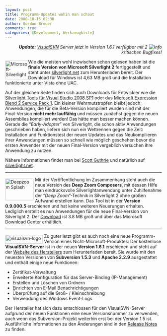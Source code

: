 ```yaml
---
layout: post
title: Programm-Updates wohin man schaut
date: 2008-10-15 02:30
author: Gordon Breuer
comments: true
categories: [Development, Werkzeugkiste]
---
```

<p align="right"><em><img style="margin: 0px 0px 0px 5px; display: inline" alt="Info" align="right" src="http://old.gordon-breuer.de/pics/smileys/info.png" /><strong>Update:</strong>&#160;</em><a target="_blank" href="http://www.visualsvn.com"><em>VisualSVN</em></a><em> Server jetzt in Version 1.6.1 verfügbar mit 2 kritischen Bugfixes!</em></p>  <p><img style="margin: 5px 0px 0px; display: inline" title="Microsoft-Silverlight" border="0" alt="Microsoft-Silverlight" align="left" src="http://anheledirwp.blob.core.windows.net/wordpress/2008/10/Microsoft-Silverlight_3.jpg" width="74" height="60" />Wie die meisten wohl inzwischen schon gelesen haben ist die <strong>finale Version von Microsoft Silverlight 2</strong> fertiggestellt und steht unter <a title="" target="_blank" href="http://silverlight.net/GetStarted/">silverlight.net</a> zum Herunterladen bereit. Der Download für Windows ist 4,63 MB groß und die Installation funktionierte unter Vista ohne UAC.</p>  <p>Auf der gleichen Seite finden sich auch Downloads für Entwickler wie die <a target="_blank" href="http://go.microsoft.com/fwlink/?LinkId=129043">Silverlight Tools für Visual Studio 2008 SP1</a> oder das <a target="_blank" href="http://www.microsoft.com/downloads/details.aspx?FamilyId=EB9B5C48-BA2B-4C39-A1C3-135C60BBBE66&amp;displaylang=en">Microsoft Expression Blend 2 Service Pack 1</a>. Ein kleiner Wehrmutstropfen bleibt jedoch: Anwendungen, die für die Beta-Version kompiliert wurden sind mit der Final-Version <strong>nicht mehr lauffähig</strong> und müssen zunächst gegen die neuen Assemblies kompiliert werden! Das hätte man besser machen können. Gerade die “<em>Early-Adopter</em>” von Silverlight, die schon aktiv Anwendungen geschrieben haben, liefern sich nun ein Wettrennen gegen die Zeit: Installation und Funktionstest der neuen Updates und das Neukompilieren ihrer Anwendungen müssen so schnell wie möglich geschehen bevor die ersten Anwender mit der neuen Final-Version vergeblich versuchen ihre Anwendung zu nutzen.</p>  <p>Nähere Informationen findet man bei <a target="_blank" href="http://www.hanselman.com/blog/Silverlight2IsOut.aspx">Scott Guthrie</a> und natürlich auf <a target="_blank" href="http://silverlight.net/">silverlight.net</a>.</p>  <hr />  <p><img style="margin: 5px 5px 0px 0px; display: inline" title="Deepzoom Splash" border="0" alt="Deepzoom Splash" align="left" src="http://old.gordon-breuer.de/wp-content/uploads/2008/10/Deepzoom%20Splash_3.jpg" width="91" height="70" /> Mit der Veröffentlichung im Zusammenhang steht auch die neue Version des <strong>Deep Zoom Composers</strong>, mit dessen Hilfe man eindrucksvolle Silverlightanwendung unter Zuhilfenahme der “<em>Deep Zoom</em>”-Technik in Silverlight 2 ohne großen Aufwand erstellen kann. Das Tool ist in der <strong>Version 0.9.000.5</strong> erschienen und hat keine weiteren Neuerungen erhalten. Lediglich erstellt es nun Anwendungen für die neue Final-Version von Silverlight 2. Der <a target="_blank" href="http://www.microsoft.com/downloads/details.aspx?FamilyID=457B17B7-52BF-4BDA-87A3-FA8A4673F8BF&amp;displaylang=en">Download</a> ist 3.8 MB groß und über das Microsoft Download Center erhältlich.</p>  <hr />  <p><img style="margin: 5px 5px 0px 0px; display: inline" title="visualsvn-logo" border="0" alt="visualsvn-logo" align="left" src="http://anheledirwp.blob.core.windows.net/wordpress/2008/10/visualsvn-logo_3.gif" width="120" height="28" /> Zu guter letzt gibt es auch noch eine neue Programm-Version eines Nicht-Microsoft-Produktes: Der kostenlose <strong>VisualSVN-Server</strong> ist in der neuen <strong>Version 1.6.1</strong> erschienen und steht auf der <a target="_blank" href="http://www.visualsvn.com/server/download/">Website des Herstellers</a> zum Herunterladen bereit. Sie wurde mit den neuesten Versionen von <strong>Subversion 1.5.3</strong> und <strong>Apache 2.2.9</strong> ausgestattet und enthält einige neue Funktionen:</p>  <ul>   <li>Zertifikat-Verwaltung </li>    <li>Erweiterte Konfiguration für das Server-Binding (IP-Management) </li>    <li>Erstellen und Löschen von Ordnern </li>    <li>Einrichten von E-Mail Benachrichtigungen </li>    <li>Überprüfung auf die Groß- / Kleinschreibung </li>    <li>Verwendung des Windows Event-Logs </li> </ul>  <p>Der Hersteller hat sich dazu entschlossen für den VisualSVN-Server aufgrund der neuen Funktionen eine neue Versionsnummer zu verwenden, auch wenn das Subversion-Projekt weiterhin erst bei der Version 1.5 ist. Ausführliche Informationen zu den Änderungen sind in den <a target="_blank" href="http://www.visualsvn.com/server/changes/1.6/">Release Notes</a> zu finden.</p>
